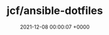 ---
title: "jcf/ansible-dotfiles"
link: "https://github.com/jcf/ansible-dotfiles"
date: "2021-12-08 00:00:07 +0000"
---